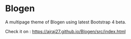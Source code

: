 # Blogen
A multipage theme of Blogen using latest Bootstrap 4 beta.

Check it on : https://ajraj27.github.io/Blogen/src/index.html
